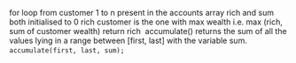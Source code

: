 for loop from customer 1 to n present in the accounts array
rich and sum both initialised to 0
rich customer is the one with max wealth
i.e. max (rich, sum of customer wealth)
return rich
​
accumulate() returns the sum of all the values lying in a range between [first, last] with the variable sum.
​
```accumulate(first, last, sum);```
​